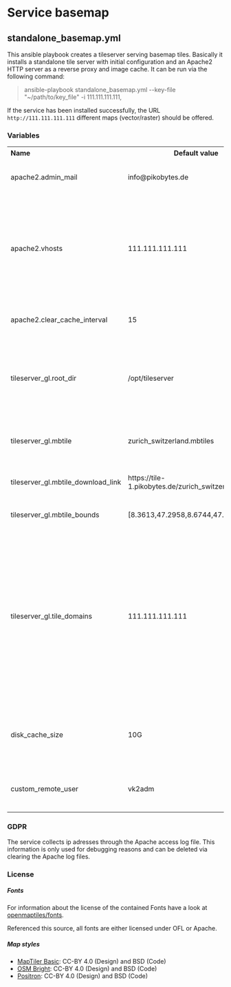 # Service basemap

## standalone_basemap.yml

This ansible playbook creates a tileserver serving basemap tiles. Basically it installs a standalone tile server with initial configuration and an Apache2 HTTP server as a reverse proxy and image cache. It can be run via the following command:

> ansible-playbook standalone_basemap.yml --key-file "~/path/to/key_file" -i 111.111.111.111,

If the service has been installed successfully, the URL `http://111.111.111.111` different maps (vector/raster) should be offered.

### Variables

<table>
  <tbody>
    <tr>
      <th align="left">Name</th>
      <th align="center">Default value</th>
      <th align="right">Declaration</th>
    </tr>
    <tr>
      <td align="left">apache2.admin_mail</td>
      <td align="left">info@pikobytes.de</td>
      <td align="left">Mail of the admin of the Apache HTTP server.</td>
    </tr>
    <tr>
        <td align="left">apache2.vhosts</td>
        <td align="left">111.111.111.111</td>
        <td align="left">
            IP address or domain of the tile service, for which virtual host configs should be created. A server can
            listen to multiple vhosts.
        </td>    
    </tr>
    <tr>
        <td align="left">apache2.clear_cache_interval</td>
        <td align="left">15</td>
        <td align="left">
            Interval of cache clean cycles in minutes.
        </td>    
    </tr>
    <tr>
        <td align="left">tileserver_gl.root_dir</td>
        <td align="left">/opt/tileserver</td>
        <td align="left">Root directory of the tileserver, where configuration and mbtiles files should be placed.</td>    
    </tr>
    <tr>
        <td align="left">tileserver_gl.mbtile</td>
        <td align="left">zurich_switzerland.mbtiles</td>
        <td align="left">Name of the mbtile, which is used by the tileserver.</td>    
    </tr>
    <tr>
        <td align="left">tileserver_gl.mbtile_download_link</td>
        <td align="left">https://tile-1.pikobytes.de/zurich_switzerland.mbtiles</td>
        <td align="left">Download link for the mbtile to use.</td>    
    </tr>
    <tr>
        <td align="left">tileserver_gl.mbtile_bounds</td>
        <td align="left">[8.3613,47.2958,8.6744,47.4854]</td>
        <td align="left">Bounds of the mbtile used.</td>    
    </tr>
    <tr>
        <td align="left">tileserver_gl.tile_domains</td>
        <td align="left">111.111.111.111</td>
        <td align="left">Domain / IP address under which the tileserver is publised. Important setting for proper working of the tileservice behind a reverse proxy and load balancer. A tileserver can listen to multiple domains.</td>    
    </tr>
    <tr>
        <td align="left">disk_cache_size</td>
        <td align="left">10G</td>
        <td align="left">Size of the disk cache used by the Apache HTTP server to cache image files.</td>    
    </tr>
    <tr>
        <td align="left">custom_remote_user</td>
        <td align="left">vk2adm</td>
        <td align="left">Remote user which should be used for running the tileserver</td>    
    </tr>
  </tbody>
</table>

### GDPR

The service collects ip adresses through the Apache access log file. This information is only used for debugging reasons and can be deleted via clearing the Apache log files.

### License

##### Fonts 

For information about the license of the contained Fonts have a look at [openmaptiles/fonts](https://github.com/openmaptiles/fonts).

Referenced this source, all fonts are either licensed under OFL or Apache. 

##### Map styles

* [MapTiler Basic](https://github.com/openmaptiles/maptiler-basic-gl-style/blob/master/LICENSE.md): CC-BY 4.0 (Design) and BSD (Code)
* [OSM Bright](https://github.com/openmaptiles/osm-bright-gl-style/blob/master/LICENSE.md): CC-BY 4.0 (Design) and BSD (Code)
* [Positron](https://github.com/openmaptiles/positron-gl-style/blob/master/LICENSE.md): CC-BY 4.0 (Design) and BSD (Code)